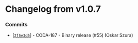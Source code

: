 # Changelog from v1.0.7
### Commits
* [[`2f6e3d5`](http://github.com/coda-it/gowebapp/commit/2f6e3d5214e7a276c9879dfb2c5e6b7a29b3d672)] - CODA-187 - Binary release (#55) (Oskar Szura)